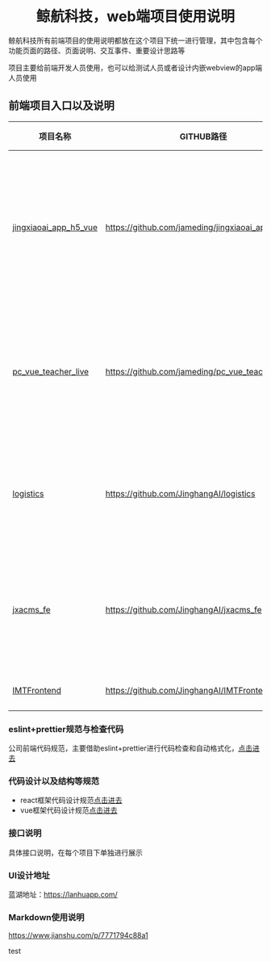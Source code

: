 <!-- 项目大标题 -->
<h1 align="center">鲸航科技，web端项目使用说明</h1>
<!-- 项目说明 -->
鲸航科技所有前端项目的使用说明都放在这个项目下统一进行管理，其中包含每个功能页面的路径、页面说明、交互事件、重要设计思路等

项目主要给前端开发人员使用，也可以给测试人员或者设计内嵌webview的app端人员使用

<!--前端项目列表-->
## 前端项目入口以及说明
| 项目名称 | GITHUB路径 | 项目说明 |
|--------|-----------|---------|
|[jingxiaoai_app_h5_vue](./project/jingxiaoai_app_h5_vue)|https://github.com/jameding/jingxiaoai_app_h5_vue|鲸小爱App内嵌h5以及分享出去的h5以及活动网站|
|[pc_vue_teacher_live](./project/pc_vue_teacher_live)|https://github.com/jameding/pc_vue_teacher_live|直播后台PC端网站，给老师发起直播用的网站|
|[logistics](./project/logistics)|https://github.com/JinghangAI/logistics|PC端后台管理项目，听力物流管理平台|
|[jxacms_fe](./project/jxacms_fe)|https://github.com/JinghangAI/jxacms_fe|PC端后台管理项目，整合之前的老管理项目|
|[IMTFrontend](./project/IMTFrontend)|https://github.com/JinghangAI/IMTFrontend|鲸准机考项目|

### eslint+prettier规范与检查代码
公司前端代码规范，主要借助eslint+prettier进行代码检查和自动格式化，[点击进去](./tool/eslint)

### 代码设计以及结构等规范
* react框架代码设计规范[点击进去]()
* vue框架代码设计规范[点击进去](./standard/vue)

### 接口说明
具体接口说明，在每个项目下单独进行展示

### UI设计地址
蓝湖地址：https://lanhuapp.com/

### Markdown使用说明
https://www.jianshu.com/p/7771794c88a1

test